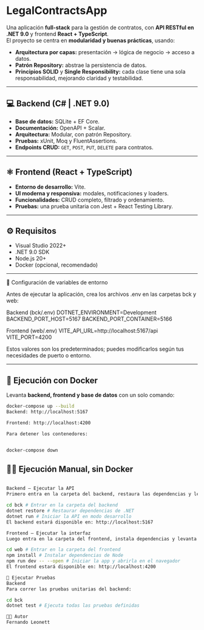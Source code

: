 # LegalContractsApp

Una aplicación **full-stack** para la gestión de contratos, con **API RESTful en .NET 9.0** y frontend **React + TypeScript**.  
El proyecto se centra en **modularidad y buenas prácticas**, usando:

- **Arquitectura por capas:** presentación → lógica de negocio → acceso a datos.
- **Patrón Repository:** abstrae la persistencia de datos.
- **Principios SOLID** y **Single Responsibility:** cada clase tiene una sola responsabilidad, mejorando claridad y testabilidad.

---

## 💻 Backend (C# | .NET 9.0)

- **Base de datos:** SQLite + EF Core.
- **Documentación:** OpenAPI + Scalar.
- **Arquitectura:** Modular, con patrón Repository.
- **Pruebas:** xUnit, Moq y FluentAssertions.
- **Endpoints CRUD:** `GET`, `POST`, `PUT`, `DELETE` para contratos.

---

## ⚛️ Frontend (React + TypeScript)

- **Entorno de desarrollo:** Vite.
- **UI moderna y responsiva:** modales, notificaciones y loaders.
- **Funcionalidades:** CRUD completo, filtrado y ordenamiento.
- **Pruebas:** una prueba unitaria con Jest + React Testing Library.

---

## ⚙️ Requisitos

- Visual Studio 2022+
- .NET 9.0 SDK
- Node.js 20+
- Docker (opcional, recomendado)

---

🌱 Configuración de variables de entorno

Antes de ejecutar la aplicación, crea los archivos .env en las carpetas bck y web:

Backend (bck/.env)
DOTNET_ENVIRONMENT=Development
BACKEND_PORT_HOST=5167
BACKEND_PORT_CONTAINER=5166

Frontend (web/.env)
VITE_API_URL=http://localhost:5167/api
VITE_PORT=4200

Estos valores son los predeterminados; puedes modificarlos según tus necesidades de puerto o entorno.

---

## 🐳 Ejecución con Docker

Levanta **backend, frontend y base de datos** con un solo comando:

```bash
docker-compose up --build
Backend: http://localhost:5167

Frontend: http://localhost:4200

Para detener los contenedores:


docker-compose down
```

## 🤷‍♂️ Ejecución Manual, sin Docker

```bash

Backend – Ejecutar la API
Primero entra en la carpeta del backend, restaura las dependencias y levanta el servidor:

cd bck # Entrar en la carpeta del backend
dotnet restore # Restaurar dependencias de .NET
dotnet run # Iniciar la API en modo desarrollo
El backend estará disponible en: http://localhost:5167

Frontend – Ejecutar la interfaz
Luego entra en la carpeta del frontend, instala dependencias y levanta el servidor de desarrollo:

cd web # Entrar en la carpeta del frontend
npm install # Instalar dependencias de Node
npm run dev -- --open # Iniciar la app y abrirla en el navegador
El frontend estará disponible en: http://localhost:4200

🧪 Ejecutar Pruebas
Backend
Para correr las pruebas unitarias del backend:

cd bck
dotnet test # Ejecuta todas las pruebas definidas

🧑‍💻 Autor
Fernando Leonett

```
